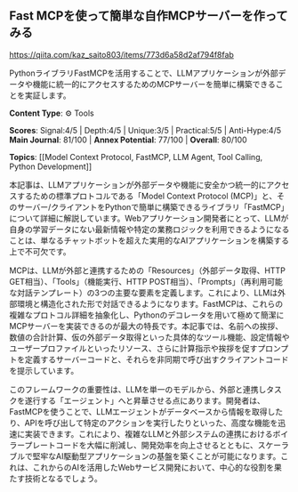 ## Fast MCPを使って簡単な自作MCPサーバーを作ってみる

https://qiita.com/kaz_saito803/items/773d6a58d2af794f8fab

PythonライブラリFastMCPを活用することで、LLMアプリケーションが外部データや機能に統一的にアクセスするためのMCPサーバーを簡単に構築できることを実証します。

**Content Type**: ⚙️ Tools

**Scores**: Signal:4/5 | Depth:4/5 | Unique:3/5 | Practical:5/5 | Anti-Hype:4/5
**Main Journal**: 81/100 | **Annex Potential**: 77/100 | **Overall**: 80/100

**Topics**: [[Model Context Protocol, FastMCP, LLM Agent, Tool Calling, Python Development]]

本記事は、LLMアプリケーションが外部データや機能に安全かつ統一的にアクセスするための標準プロトコルである「Model Context Protocol (MCP)」と、そのサーバー/クライアントをPythonで簡単に構築できるライブラリ「FastMCP」について詳細に解説しています。Webアプリケーション開発者にとって、LLMが自身の学習データにない最新情報や特定の業務ロジックを利用できるようになることは、単なるチャットボットを超えた実用的なAIアプリケーションを構築する上で不可欠です。

MCPは、LLMが外部と連携するための「Resources」（外部データ取得、HTTP GET相当）、「Tools」（機能実行、HTTP POST相当）、「Prompts」（再利用可能な対話テンプレート）の3つの主要な要素を定義します。これにより、LLMは外部環境と構造化された形で対話できるようになります。FastMCPは、これらの複雑なプロトコル詳細を抽象化し、Pythonのデコレータを用いて極めて簡潔にMCPサーバーを実装できるのが最大の特長です。本記事では、名前への挨拶、数値の合計計算、仮の外部データ取得といった具体的なツール機能、設定情報やユーザープロファイルといったリソース、さらに計算指示や挨拶を促すプロンプトを定義するサーバーコードと、それらを非同期で呼び出すクライアントコードを提示しています。

このフレームワークの重要性は、LLMを単一のモデルから、外部と連携しタスクを遂行する「エージェント」へと昇華させる点にあります。開発者は、FastMCPを使うことで、LLMエージェントがデータベースから情報を取得したり、APIを呼び出して特定のアクションを実行したりといった、高度な機能を迅速に実装できます。これにより、複雑なLLMと外部システムの連携におけるボイラープレートコードを大幅に削減し、開発効率を向上させるとともに、スケーラブルで堅牢なAI駆動型アプリケーションの基盤を築くことが可能になります。これは、これからのAIを活用したWebサービス開発において、中心的な役割を果たす技術となるでしょう。